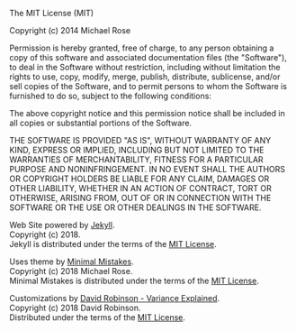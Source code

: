 The MIT License (MIT)

Copyright (c) 2014 Michael Rose

Permission is hereby granted, free of charge, to any person obtaining a copy
of this software and associated documentation files (the "Software"), to deal
in the Software without restriction, including without limitation the rights
to use, copy, modify, merge, publish, distribute, sublicense, and/or sell
copies of the Software, and to permit persons to whom the Software is
furnished to do so, subject to the following conditions:

The above copyright notice and this permission notice shall be included in all
copies or substantial portions of the Software.

THE SOFTWARE IS PROVIDED "AS IS", WITHOUT WARRANTY OF ANY KIND, EXPRESS OR
IMPLIED, INCLUDING BUT NOT LIMITED TO THE WARRANTIES OF MERCHANTABILITY,
FITNESS FOR A PARTICULAR PURPOSE AND NONINFRINGEMENT. IN NO EVENT SHALL THE
AUTHORS OR COPYRIGHT HOLDERS BE LIABLE FOR ANY CLAIM, DAMAGES OR OTHER
LIABILITY, WHETHER IN AN ACTION OF CONTRACT, TORT OR OTHERWISE, ARISING FROM,
OUT OF OR IN CONNECTION WITH THE SOFTWARE OR THE USE OR OTHER DEALINGS IN THE
SOFTWARE.

Web Site powered by [Jekyll](https://jekyllrb.com).  
Copyright (c) 2018.   
Jekyll is distributed under the terms of the [MIT License](http://opensource.org/license/MIT).  
  
Uses theme by [Minimal Mistakes](https://mmistakes.github.io/minimal-mistakes/).  
Copyright (c) 2018 Michael Rose.  
Minimal Mistakes is distributed under the terms of the [MIT License](http://opensource.org/license/MIT).  
  
Customizations by [David Robinson - Variance Explained](http://varianceexplained.org).    
Copyright (c) 2018 David Robinson.  
Distributed under the terms of the [MIT License](http://opensource.org/licenses/MIT).

